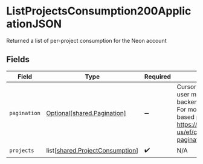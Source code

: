 # ListProjectsConsumption200ApplicationJSON

Returned a list of per-project consumption for the Neon account


## Fields

| Field                                                                                                                                                                                                                         | Type                                                                                                                                                                                                                          | Required                                                                                                                                                                                                                      | Description                                                                                                                                                                                                                   |
| ----------------------------------------------------------------------------------------------------------------------------------------------------------------------------------------------------------------------------- | ----------------------------------------------------------------------------------------------------------------------------------------------------------------------------------------------------------------------------- | ----------------------------------------------------------------------------------------------------------------------------------------------------------------------------------------------------------------------------- | ----------------------------------------------------------------------------------------------------------------------------------------------------------------------------------------------------------------------------- |
| `pagination`                                                                                                                                                                                                                  | [Optional[shared.Pagination]](../../models/shared/pagination.md)                                                                                                                                                              | :heavy_minus_sign:                                                                                                                                                                                                            | Cursor based pagination is used. The user must pass the cursor as is to the backend.<br/>For more information about cursor based pagination, see<br/>https://learn.microsoft.com/en-us/ef/core/querying/pagination#keyset-pagination<br/> |
| `projects`                                                                                                                                                                                                                    | list[[shared.ProjectConsumption](../../models/shared/projectconsumption.md)]                                                                                                                                                  | :heavy_check_mark:                                                                                                                                                                                                            | N/A                                                                                                                                                                                                                           |